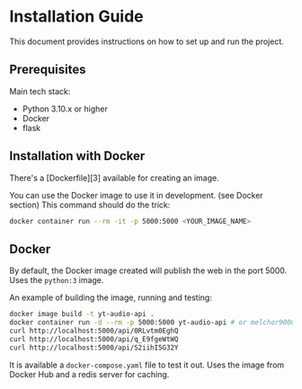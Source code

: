 # Installation Guide

This document provides instructions on how to set up and run the project.

## Prerequisites

Main tech stack:
- Python 3.10.x or higher
- Docker
- flask

## Installation with Docker
There's a [Dockerfile][3] available for creating an image.

You can use the Docker image to use it in development. (see Docker section) This command should do the trick:

```bash
docker container run --rm -it -p 5000:5000 <YOUR_IMAGE_NAME>
```

## Docker

By default, the Docker image created will publish the web in the port 5000. Uses the `python:3` image.

An example of building the image, running and testing:

```bash
docker image build -t yt-audio-api .
docker container run -d --rm -p 5000:5000 yt-audio-api # or melchor9000/youtubedl-audio-api from Docker Hub
curl http://localhost:5000/api/0RLvtm0EghQ
curl http://localhost:5000/api/q_E9fgeWtWQ
curl http://localhost:5000/api/S2iihI5G32Y
```

It is available a `docker-compose.yaml` file to test it out. Uses the image from Docker Hub and a redis server for caching.
